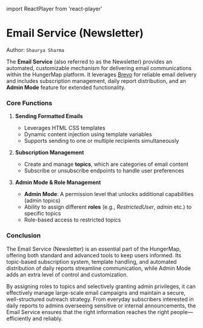 import ReactPlayer from 'react-player'

# Email Service (Newsletter)

Author: `Shaurya Sharma`

The **Email Service** (also referred to as the Newsletter) provides an automated, customizable mechanism for delivering email communications within the HungerMap platform. It leverages [Brevo](https://www.brevo.com/) for reliable email delivery and includes subscription management, daily report distribution, and an **Admin Mode** feature for extended functionality.

<ReactPlayer 
  url="/videos/email_service.mp4" 
  controls={true}
  width="100%"
  height="auto"
/>


### Core Functions

1. **Sending Formatted Emails**  
   - Leverages HTML CSS templates
   - Dynamic content injection using template variables  
   - Supports sending to one or multiple recipients simultaneously  

2. **Subscription Management**  
   - Create and manage **topics**, which are categories of email content  
   - Subscribe or unsubscribe endpoints to handle user preferences 

3. **Admin Mode & Role Management**  
   - **Admin Mode**: A permission level that unlocks additional capabilities (admin topics) 
   - Ability to assign different **roles** (e.g., _RestrictedUser_, _admin_ etc.) to specific topics  
   - Role-based access to restricted topics


### Conclusion

The Email Service (Newsletter) is an essential part of the HungerMap, offering both standard and advanced tools to keep users informed. Its topic-based subscription system, template handling, and automated distribution of daily reports streamline communication, while Admin Mode adds an extra level of control and customization.

By assigning roles to topics and selectively granting admin privileges, it can effectively manage large-scale email campaigns and maintain a secure, well-structured outreach strategy. From everyday subscribers interested in daily reports to admins overseeing sensitive or internal announcements, the Email Service ensures that the right information reaches the right people—efficiently and reliably.